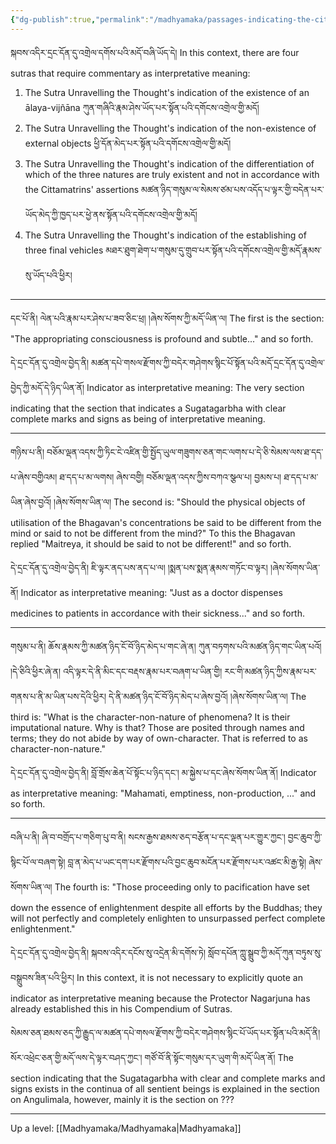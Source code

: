 ```yaml
---
{"dg-publish":true,"permalink":"/madhyamaka/passages-indicating-the-cittamatra-system-are-of-interpretative-meaning/"}
---
```


སྐབས་འདིར་དྲང་དོན་དུ་འགྲེལ་དགོས་པའི་མདོ་བཞི་ཡོད་དེ།
In this context, there are four sutras that require commentary as interpretative meaning:
1. The Sutra Unravelling the Thought's indication of the existence of an ālaya-vijñāna
   ཀུན་གཞིའི་རྣམ་ཤེས་ཡོད་པར་སྟོན་པའི་དགོངས་འགྲེལ་གྱི་མདོ།
2. The Sutra Unravelling the Thought's indication of the non-existence of external objects
   ཕྱི་དོན་མེད་པར་སྟོན་པའི་དགོངས་འགྲེལ་གྱི་མདོ།
3. The Sutra Unravelling the Thought's indication of the differentiation of which of the three natures are truly existent and not in accordance with the Cittamatrins' assertions
   མཚན་ཉིད་གསུམ་ལ་སེམས་ཙམ་པས་འདོད་པ་ལྟར་གྱི་བདེན་པར་ཡོད་མེད་ཀྱི་ཁྱད་པར་ཕྱེ་ནས་སྟོན་པའི་དགོངས་འགྲེལ་གྱི་མདོ།
4. The Sutra Unravelling the Thought's indication of the establishing of three final vehicles
   མཐར་ཐུག་ཐེག་པ་གསུམ་དུ་གྲུབ་པར་སྟོན་པའི་དགོངས་འགྲེལ་གྱི་མདོ་རྣམས་སུ་ཡོད་པའི་ཕྱིར།

---
དང་པོ་ནི། ལེན་པའི་རྣམ་པར་ཤེས་པ་ཟབ་ཅིང་ཕྲ། །ཞེས་སོགས་ཀྱི་མདོ་ཡིན་ལ། 
The first is the section: "The appropriating consciousness is profound and subtle..." and so forth.

དེ་དྲང་དོན་དུ་འགྲེལ་བྱེད་ནི། མཚན་དཔེ་གསལ་རྫོགས་ཀྱི་བདེར་གཤེགས་སྙིང་པོ་སྟོན་པའི་མདོ་དྲང་དོན་དུ་འགྲེལ་བྱེད་ཀྱི་མདོ་དེ་ཉིད་ཡིན་ནོ།
Indicator as interpretative meaning: The very section indicating that the section that indicates a Sugatagarbha with clear complete marks and signs as being of interpretative meaning.

---
གཉིས་པ་ནི། བཅོམ་ལྡན་འདས་ཀྱི་ཏིང་ངེ་འཛིན་གྱི་སྤྱོད་ཡུལ་གཟུགས་ཅན་གང་ལགས་པ་དེ་ཅི་སེམས་ལས་ཐ་དད་པ་ཞེས་བགྱིའམ། ཐ་དད་པ་མ་ལགས།
ཞེས་བགྱི། བཅོམ་ལྡན་འདས་ཀྱིས་བཀའ་སྩལ་པ། བྱམས་པ། ཐ་དད་པ་མ་ཡིན་ཞེས་བྱའོ། །ཞེས་སོགས་ཡིན་ལ། 
The second is: "Should the physical objects of utilisation of the Bhagavan's concentrations be said to be different from the mind or said to not be different from the mind?" To this the Bhagavan replied "Maitreya, it should be said to not be different!" and so forth.

དེ་དྲང་དོན་དུ་འགྲེལ་བྱེད་ནི། ཇི་ལྟར་ནད་པས་ནད་པ་ལ། །སྨན་པས་སྨན་རྣམས་གཏོང་བ་ལྟར། །ཞེས་སོགས་ཡིན་ནོ།
Indicator as interpretative meaning: "Just as a doctor dispenses medicines to patients in accordance with their sickness..." and so forth.

---
གསུམ་པ་ནི། ཆོས་རྣམས་ཀྱི་མཚན་ཉིད་ངོ་བོ་ཉིད་མེད་པ་གང་ཞེ་ན། ཀུན་བཏགས་པའི་མཚན་ཉིད་གང་ཡིན་པའོ། །དེ་ཅིའི་ཕྱིར་ཞེ་ན། 
འདི་ལྟར་དེ་ནི་མིང་དང་བརྡས་རྣམ་པར་བཞག་པ་ཡིན་གྱི། རང་གི་མཚན་ཉིད་ཀྱིས་རྣམ་པར་གནས་པ་ནི་མ་ཡིན་པས་དེའི་ཕྱིར། 
དེ་ནི་མཚན་ཉིད་ངོ་བོ་ཉིད་མེད་པ་ཞེས་བྱའོ། །ཞེས་སོགས་ཡིན་ལ། 
The third is: "What is the character-non-nature of phenomena? It is their imputational nature. Why is that? Those are posited through names and terms; they do not abide by way of own-character. That is referred to as character-non-nature."

དེ་དྲང་དོན་དུ་འགྲེལ་བྱེད་ནི། བློ་གྲོས་ཆེན་པོ་སྟོང་པ་ཉིད་དང་། མ་སྐྱེས་པ་དང་ཞེས་སོགས་ཡིན་ནོ།
Indicator as interpretative meaning: "Mahamati, emptiness, non-production, ..." and so forth.

---
བཞི་པ་ནི། ཞི་བ་བགྲོད་པ་གཅིག་པུ་བ་ནི། སངས་རྒྱས་ཐམས་ཅད་བརྩོན་པ་དང་ལྡན་པར་གྱུར་ཀྱང་། བྱང་ཆུབ་ཀྱི་སྙིང་པོ་ལ་བཞག་སྟེ། 
བླ་ན་མེད་པ་ཡང་དག་པར་རྫོགས་པའི་བྱང་ཆུབ་མངོན་པར་རྫོགས་པར་འཚང་མི་རྒྱ་སྟེ། ཞེས་སོགས་ཡིན་ལ། 
The fourth is: "Those proceeding only to pacification have set down the essence of enlightenment despite all efforts by the Buddhas; they will not perfectly and completely enlighten to unsurpassed perfect complete enlightenment."

དེ་དྲང་དོན་དུ་འགྲེལ་བྱེད་ནི། སྐབས་འདིར་དངོས་སུ་འདྲེན་མི་དགོས་ཏེ། སློབ་དཔོན་ཀླུ་སྒྲུབ་ཀྱི་མདོ་ཀུན་བཏུས་སུ་བསྒྲུབས་ཟིན་པའི་ཕྱིར།
In this context, it is not necessary to explicitly quote an indicator as interpretative meaning because the Protector Nagarjuna has already established this in his Compendium of Sutras.

སེམས་ཅན་ཐམས་ཅད་ཀྱི་རྒྱུད་ལ་མཚན་དཔེ་གསལ་རྫོགས་ཀྱི་བདེར་གཤེགས་སྙིང་པོ་ཡོད་པར་སྟོན་པའི་མདོ་ནི། སོར་འཕྲེང་ཅན་གྱི་མདོ་ལས་དེ་ལྟར་བཤད་ཀྱང་། 
གཙོ་བོ་ནི་སྟོང་གསུམ་དར་ཡུག་གི་མདོ་ཡིན་ནོ།
The section indicating that the Sugatagarbha with clear and complete marks and signs exists in the continua of all sentient beings is explained in the section on Angulimala, however, mainly it is the section on ???

---
Up a level: [[Madhyamaka/Madhyamaka\|Madhyamaka]]
